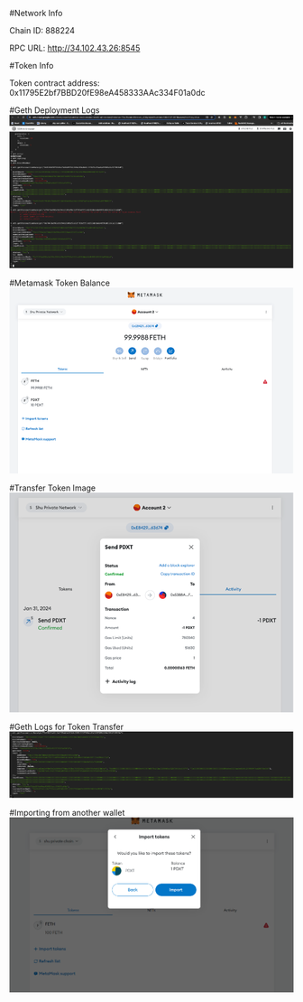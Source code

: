#Network Info

Chain ID: 888224

RPC URL: http://34.102.43.26:8545

#Token Info

Token contract address: 0x11795E2bf7BBD20fE98eA458333AAc334F01a0dc

#Geth Deployment Logs
![TransactionReceipt](GethTransactionReceipt.png)

#Metamask Token Balance
![MetamaskTokenBalance](MetamaskScreenshot.png)

#Transfer Token Image
![TransferToken](TransferToken.png)

#Geth Logs for Token Transfer
![GethTokenTransfer](SendTokenGethTransactionReceipt.png)

#Importing from another wallet
![Importing](ImportingFromAnotherWallet.png)
